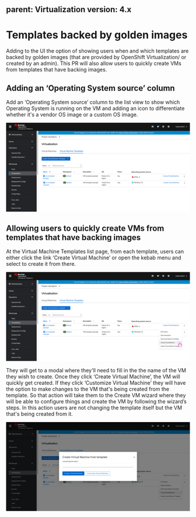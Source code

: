 parent: Virtualization
version: 4.x
---
# Templates backed by golden images

Adding to the UI the option of showing users when and which templates are backed by golden images (that are provided by OpenShift Virtualization/ or created by an admin).
This PR will also allow users to quickly create VMs from templates that have backing images.

## Adding an ‘Operating System source’ column 

Add an ‘Operating System source’ column to the list view to show which Operating System is running on the VM and adding an icon to differentiate whether it's a vendor OS image or a custom OS image.

![List view](img/ListView.png)

## Allowing users to quickly create VMs from templates that have backing images

At the Virtual Machine Templates list page, from each template, users can either click the link ‘Create Virtual Machine’ or open the kebab menu and select to create it from there.

![create VM from a template drop down](img/createVM-1.png)

They will get to a modal where they'll need to fill in the the name of the VM they wish to create.
Once they click ‘Create Virtual Machine’, the VM will quickly get created.
If they click ‘Customize Virtual Machine’ they will have the option to make changes to the VM that's being created from the template.
So that action will take them to the Create VM wizard where they will be able to configure things and create the VM by following the wizard’s steps. In this action users are not changing the template itself but the VM that's being created from it.

![create vm modal](img/createVM-modal.png)